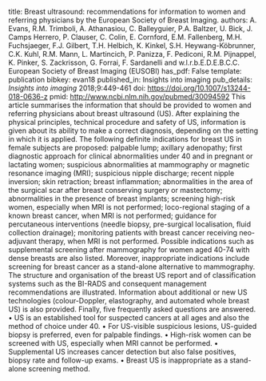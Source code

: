 title: Breast ultrasound: recommendations for information to women and referring physicians by the European Society of Breast Imaging.
authors: A. Evans, R.M. Trimboli, A. Athanasiou, C. Balleyguier, P.A. Baltzer, U. Bick, J. Camps Herrero, P. Clauser, C. Colin, E. Cornford, E.M. Fallenberg, M.H. Fuchsjaeger, F.J. Gilbert, T.H. Helbich, K. Kinkel, S.H. Heywang-Köbrunner, C.K. Kuhl, R.M. Mann, L. Martincich, P. Panizza, F. Pediconi, R.M. Pijnappel, K. Pinker, S. Zackrisson, G. Forrai, F. Sardanelli and w.l.r.b.E.D.E.B.C.C. European Society of Breast Imaging (EUSOBI) 
has_pdf: False
template: publication
bibkey: evan18
published_in: Insights into imaging
pub_details: <i>Insights into imaging</i> 2018;9:449-461
doi: https://doi.org/10.1007/s13244-018-0636-z
pmid: http://www.ncbi.nlm.nih.gov/pubmed/30094592
This article summarises the information that should be provided to women and referring physicians about breast ultrasound (US). After explaining the physical principles, technical procedure and safety of US, information is given about its ability to make a correct diagnosis, depending on the setting in which it is applied. The following definite indications for breast US in female subjects are proposed: palpable lump; axillary adenopathy; first diagnostic approach for clinical abnormalities under 40 and in pregnant or lactating women; suspicious abnormalities at mammography or magnetic resonance imaging (MRI); suspicious nipple discharge; recent nipple inversion; skin retraction; breast inflammation; abnormalities in the area of the surgical scar after breast conserving surgery or mastectomy; abnormalities in the presence of breast implants; screening high-risk women, especially when MRI is not performed; loco-regional staging of a known breast cancer, when MRI is not performed; guidance for percutaneous interventions (needle biopsy, pre-surgical localisation, fluid collection drainage); monitoring patients with breast cancer receiving neo-adjuvant therapy, when MRI is not performed. Possible indications such as supplemental screening after mammography for women aged 40-74 with dense breasts are also listed. Moreover, inappropriate indications include screening for breast cancer as a stand-alone alternative to mammography. The structure and organisation of the breast US report and of classification systems such as the BI-RADS and consequent management recommendations are illustrated. Information about additional or new US technologies (colour-Doppler, elastography, and automated whole breast US) is also provided. Finally, five frequently asked questions are answered. • US is an established tool for suspected cancers at all ages and also the method of choice under 40. • For US-visible suspicious lesions, US-guided biopsy is preferred, even for palpable findings. • High-risk women can be screened with US, especially when MRI cannot be performed. • Supplemental US increases cancer detection but also false positives, biopsy rate and follow-up exams. • Breast US is inappropriate as a stand-alone screening method.

